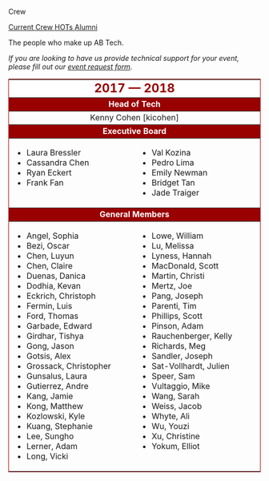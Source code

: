 Crew
<div class = "title-header">
  <p class="text-justify">
    <a href="/crew" class="current"> Current Crew </a>
    <a href="/hots"> HOTs </a>
    <a href="/alumni"> Alumni </a>
  </p>
</div>

The people who make up AB Tech.


<em>If you are looking to have us provide technical support for your
  event, please fill out our [event request form](/request).</em>

<table border="1" rules="rows" cellpadding="4" bordercolor="#990000">
  <tr>
    <td colspan="2" align="center" bgcolor="#FFFFFF" width="500"><FONT
        color="#990000" size="5"><b>2017 &mdash; 2018</b></FONT></td>
  </tr>

  <tr>
    <td colspan="2" align="center" bgcolor="#990000" width="500"><FONT
        color="#FFFFFF"><b>Head of Tech</b></FONT></td>
  </tr>

  <tr>
    <td colspan="2" align="center">Kenny Cohen [kicohen]</td>
  </tr>

  <tr>
    <td colspan="2" align="center" bgcolor="#990000" width="500"><FONT
        color="#FFFFFF"><b>Executive Board</b></FONT></td>
  </tr>

  <tr>
    <td width="230" valign="top">
      <ul>
        <li>Laura Bressler
        <li>Cassandra Chen
        <li>Ryan Eckert
        <li>Frank Fan
      </ul>
    </td>
    <td width="230" valign="top">
      <ul>
        <li>Val Kozina
        <li>Pedro Lima
        <li>Emily Newman
        <li>Bridget Tan
        <li>Jade Traiger
      </ul>
    </td>
  </tr>

  <tr>
    <td colspan="2" align="center" bgcolor="#990000" width="500"><FONT
        color="#FFFFFF"><b>General Members</b></FONT></td>
  </tr>

  <tr>
    <td width="230" valign="top">
      <ul>
        <li>Angel, Sophia
        <li>Bezi, Oscar
        <li>Chen, Luyun
        <li>Chen, Claire
        <li>Duenas, Danica
        <li>Dodhia, Kevan
        <li>Eckrich, Christoph
        <li>Fermin, Luis
        <li>Ford, Thomas
        <li>Garbade, Edward
        <li>Girdhar, Tishya
        <li>Gong, Jason
        <li>Gotsis, Alex
        <li>Grossack, Christopher
        <li>Gunsalus, Laura
        <li>Gutierrez, Andre
        <li>Kang, Jamie
        <li>Kong, Matthew
        <li>Kozlowski, Kyle
        <li>Kuang, Stephanie
        <li>Lee, Sungho
        <li>Lerner, Adam
        <li>Long, Vicki
      </ul>
    </td>
    <td width="230" valign="top">
      <ul>
        <li>Lowe, William
        <li>Lu, Melissa
        <li>Lyness, Hannah
        <li>MacDonald, Scott
        <li>Martin, Christi
        <li>Mertz, Joe
        <li>Pang, Joseph
        <li>Parenti, Tim
        <li>Phillips, Scott
        <li>Pinson, Adam
        <li>Rauchenberger, Kelly
        <li>Richards, Meg
        <li>Sandler, Joseph
        <li>Sat-Vollhardt, Julien
        <li>Speer, Sam
        <li>Vultaggio, Mike
        <li>Wang, Sarah
        <li>Weiss, Jacob
        <li>Whyte, Ali
        <li>Wu, Youzi
        <li>Xu, Christine
        <li>Yokum, Elliot
      </ul>
    </td>
  </tr>
</table>

